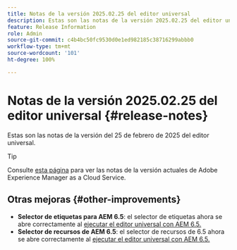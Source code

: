 ```yaml
---
title: Notas de la versión 2025.02.25 del editor universal
description: Estas son las notas de la versión 2025.02.25 del editor universal.
feature: Release Information
role: Admin
source-git-commit: c4b4bc50fc9530d0e1ed982185c38716299abbb0
workflow-type: tm+mt
source-wordcount: '101'
ht-degree: 100%

---
```



# Notas de la versión 2025.02.25 del editor universal {#release-notes}

Estas son las notas de la versión del 25 de febrero de 2025 del editor universal.

>[!TIP]
>
>Consulte [esta página](/help/release-notes/release-notes-cloud/release-notes-current.md) para ver las notas de la versión actuales de Adobe Experience Manager as a Cloud Service.

## Otras mejoras {#other-improvements}

* **Selector de etiquetas para AEM 6.5**: el selector de etiquetas ahora se abre correctamente al [ejecutar el editor universal con AEM 6.5.](https://experienceleague.adobe.com/es/docs/experience-manager-65/content/implementing/developing/headless/universal-editor/introduction)
* **Selector de recursos de AEM 6.5**: el selector de recursos de 6.5 ahora se abre correctamente al [ejecutar el editor universal con AEM 6.5.](https://experienceleague.adobe.com/es/docs/experience-manager-65/content/implementing/developing/headless/universal-editor/introduction)
